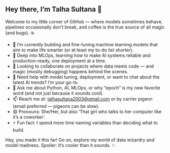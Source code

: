 

## Hey there, I’m Talha Sultana 👋

Welcome to my little corner of GitHub — where models sometimes behave, pipelines occasionally don’t break, and coffee is the true source of all magic (and bugs). ☕

- 🔭 I’m currently building and fine-tuning machine learning models that aim to make life smarter (or at least my to-do list shorter).
- 🌱 Deep into MLOps, learning how to make AI systems reliable and production-ready, one deployment at a time.
- 👯 Looking to collaborate on projects where data meets code — and magic (mostly debugging) happens behind the scenes.
- 🤔 Need help with model tuning, deployment, or want to chat about the latest AI trends? I’m your go-to.
- 💬 Ask me about Python, AI, MLOps, or why “epoch” is my new favorite word (and not just because it sounds cool).
- 📫 Reach me at: talhasultana2003@gmail.com or by carrier pigeon (email preferred — pigeons can be slow).
- 😄 Pronouns: She/Her, but also ‘That girl who talks to her computer like it’s a coworker’.
- ⚡ Fun fact: I spend more time naming variables than deciding what to build.

Hey, you made it this far! Go on, explore my world of data wizardry and model madness. Spoiler: It’s cooler than it sounds. ✨

